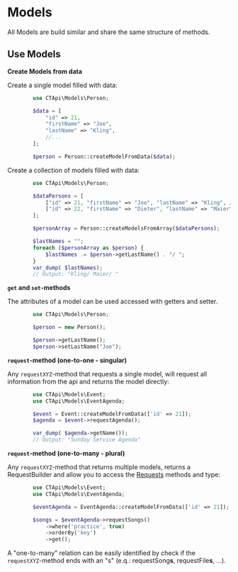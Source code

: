 # Models

All Models are build similar and share the same structure of methods.

## Use Models

**Create Models from data**

Create a single model filled with data:

```php
        use CTApi\Models\Person;

        $data = [
            "id" => 21,
            "firstName" => "Joe",
            "lastName" => "Kling",
            //...
        ];

        $person = Person::createModelFromData($data);

```

Create a collection of models filled with data:

```php
        use CTApi\Models\Person;

        $dataPersons = [
            ["id" => 21, "firstName" => "Joe", "lastName" => "Kling", /*...*/],
            ["id" => 22, "firstName" => "Dieter", "lastName" => "Maier", /*...*/]
        ];

        $personArray = Person::createModelsFromArray($dataPersons);

        $lastNames = "";
        foreach ($personArray as $person) {
            $lastNames .= $person->getLastName() . "/ ";
        }
        var_dump( $lastNames);
        // Output: "Kling/ Maier/ "


```

**`get` and `set`-methods**

The attributes of a model can be used accessed with getters and setter.

```php
        use CTApi\Models\Person;

        $person = new Person();

        $person->getLastName();
        $person->setLastName("Joe");

```


**`request`-method (one-to-one - singular)**

Any `requestXYZ`-method that requests a single model, will request all information from the api and returns the model
directly:

```php
        use CTApi\Models\Event;
        use CTApi\Models\EventAgenda;

        $event = Event::createModelFromData(['id' => 21]);
        $agenda = $event->requestAgenda();

        var_dump( $agenda->getName());
        // Output: "Sunday Service Agenda"


```

**`request`-method (one-to-many - plural)**

Any `requestXYZ`-method that returns multiple models, returns a RequestBuilder and allow you to access
the [Requests](Requests.md) methods and type:

```php
        use CTApi\Models\Event;
        use CTApi\Models\EventAgenda;

        $eventAgenda = EventAgenda::createModelFromData(['id' => 21]);

        $songs = $eventAgenda->requestSongs()
            ->where('practice', true)
            ->orderBy('key')
            ->get();

```

A "one-to-many" relation can be easily identified by check if the `requestXYZ`-method ends with an "s" (e.q.:
requestSong**s**, requestFile**s**, ...).

